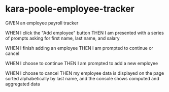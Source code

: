 # kara-poole-employee-tracker

GIVEN an employee payroll tracker

WHEN I click the "Add employee" button
THEN I am presented with a series of prompts asking for first name, last name, and salary

WHEN I finish adding an employee
THEN I am prompted to continue or cancel

WHEN I choose to continue
THEN I am prompted to add a new employee

WHEN I choose to cancel
THEN my employee data is displayed on the page sorted alphabetically by last name, and the console shows computed and aggregated data
